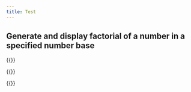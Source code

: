 ```yaml
---
title: Test
---
```


## Generate and display factorial of a number in a specified number base

{{<color span="2" hex="#333" >}}

{{<color span="2" hex="#333" >}}

{{<color span="2" hex="#333" >}}

